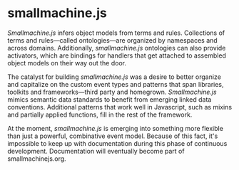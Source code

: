 # smallmachine.js #

_Smallmachine.js_ infers object models from terms and rules.  Collections of terms and rules&mdash;called ontologies&mdash;are organized by namespaces and across domains.  Additionally, _smallmachine.js_ ontologies can also provide activators, which are bindings for handlers that get attached to assembled object models on their way out the door.

The catalyst for building _smallmachine.js_ was a desire to better organize and capitalize on the custom event types and patterns that span libraries, toolkits and frameworks&mdash;third party and homegrown.  _Smallmachine.js_ mimics semantic data standards to benefit from emerging linked data conventions.  Additional patterns that work well in Javascript, such as mixins and partially applied functions, fill in the rest of the framework.

At the moment, _smallmachine.js_ is emerging into something more flexible than just a powerful, combinative event model.  Because of this fact, it's impossible to keep up with documentation during this phase of continuous development.  Documentation will eventually become part of smallmachinejs.org.

